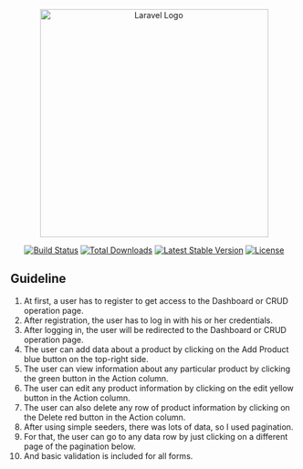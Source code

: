<p align="center"><a href="https://laravel.com" target="_blank"><img src="https://raw.githubusercontent.com/laravel/art/master/logo-lockup/5%20SVG/2%20CMYK/1%20Full%20Color/laravel-logolockup-cmyk-red.svg" width="400" alt="Laravel Logo"></a></p>

<p align="center">
<a href="https://github.com/laravel/framework/actions"><img src="https://github.com/laravel/framework/workflows/tests/badge.svg" alt="Build Status"></a>
<a href="https://packagist.org/packages/laravel/framework"><img src="https://img.shields.io/packagist/dt/laravel/framework" alt="Total Downloads"></a>
<a href="https://packagist.org/packages/laravel/framework"><img src="https://img.shields.io/packagist/v/laravel/framework" alt="Latest Stable Version"></a>
<a href="https://packagist.org/packages/laravel/framework"><img src="https://img.shields.io/packagist/l/laravel/framework" alt="License"></a>
</p>

## Guideline

1. At first, a user has to register to get access to the Dashboard or CRUD operation page.
2. After registration, the user has to log in with his or her credentials.
3. After logging in, the user will be redirected to the Dashboard or CRUD operation page.
4. The user can add data about a product by clicking on the Add Product blue button on the top-right side.
5. The user can view information about any particular product by clicking the green button in the Action column.
6. The user can edit any product information by clicking on the edit yellow button in the Action column.
7. The user can also delete any row of product information by clicking on the Delete red button in the Action column. 
8. After using simple seeders, there was lots of data, so I used pagination.
9. For that, the user can go to any data row by just clicking on a different page of the pagination below.
10. And basic validation is included for all forms.
 
